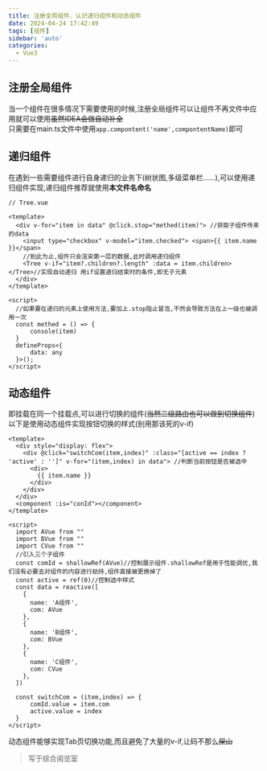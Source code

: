 ```yaml
---
title: 注册全局组件、认识递归组件和动态组件
date: 2024-04-24 17:42:49
tags: [组件]
sidebar: 'auto'
categories:
  - Vue3
---
```

## 注册全局组件
当一个组件在很多情况下需要使用的时候,注册全局组件可以让组件不再文件中应用就可以使用~~虽然IDEA会做自动补全~~  
只需要在main.ts文件中使用`app.compontent('name',compontentName)`即可

<!--more-->

## 递归组件
在遇到一些需要组件进行自身递归的业务下(树状图,多级菜单栏......),可以使用递归组件实现,递归组件推荐就使用**本文件名命名**
```vue
// Tree.vue

<template>
  <div v-for="item in data" @click.stop="methed(item)"> //获取子组件传来的data
    <input type="checkbox" v-model="item.checked"> <span>{{ item.name }}</span>
    //到此为止,组件只会渲染第一层的数据,此时调用递归组件
    <Tree v-if="item?.children?.length" :data = item.children></Tree>//实现自动递归 用if设置递归结束时的条件,即无子元素
  </div>
</template>

<script>
  //如果要在递归的元素上使用方法,要加上.stop阻止冒泡,不然会导致方法在上一级也被调用一次
  const methed = () => {
      console(item)
  }
  defineProps<{
      data: any
  }>();
</script>
```

## 动态组件

即挂载在同一个挂载点,可以进行切换的组件(~~当然二级路由也可以做到切换组件~~)  
以下是使用动态组件实现按钮切换的样式(别用那该死的v-if)

```vue
<template>
  <div style="display: flex">
    <div @click="switchCom(item,index)" :class="[active == index ? 'active' : '']" v-for="(item,index) in data"> //判断当前按钮是否被选中
      <div>
        {{ item.name }}
      </div>
    </div>
  </div>
  <component :is="conId"></component>
</template>

<script>
  import AVue from ""
  import BVue from ""
  import CVue from ""
  //引入三个子组件
  const comId = shallowRef(AVue)//控制展示组件.shallowRef是用于性能调优,我们没有必要去对组件的内容进行劫持,组件直接被更换掉了
  const active = ref(0)//控制选中样式
  const data = reactive([
    {
      name: 'A组件',
      com: AVue
    },
    {
      name: 'B组件',
      com: BVue
    },
    {
      name: 'C组件',
      com: CVue
    },
  ])
  
  const switchCom = (item,index) => {
      comId.value = item.com
      active.value = index
  }
</script>
```

动态组件能够实现Tab页切换功能,而且避免了大量的v-if,让码不那么~~屎山~~


>写于综合阅览室